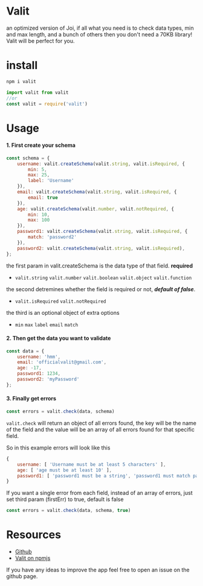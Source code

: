 # Valit

an optimized version of Joi, if all what you need is to check data types, min and max length, and a bunch of others then you don't need a 70KB library! Valit will be perfect for you.

# install
```js
npm i valit

import valit from valit
//or
const valit = require('valit')
```

# Usage

#### 1. First create your schema
```js
const schema = {
    username: valit.createSchema(valit.string, valit.isRequired, {
        min: 5,
        max: 25,
        label: 'Username'
    }),
    email: valit.createSchema(valit.string, valit.isRequired, {
        email: true
    }),
    age: valit.createSchema(valit.number, valit.notRequired, {
        min: 10,
        max: 100
    }),
    password1: valit.createSchema(valit.string, valit.isRequired, {
        match: 'password2'
    }),
    password2: valit.createSchema(valit.string, valit.isRequired),
};
```
the first param in valit.createSchema is the data type of that field. __required__
* ```valit.string``` ```valit.number``` ```valit.boolean``` ```valit.object``` ```valit.function```

the second detremines whether the field is required or not, ___default of false___.
* ```valit.isRequired``` ```valit.notRequired```

the third is an optional object of extra options
* ```min``` ```max``` ```label``` ```email``` ```match```

#### 2. Then get the data you want to validate
```js
const data = {
    username: 'hmm',
    email: 'officialvalit@gmail.com',
    age: -17,
    password1: 1234,
    password2: 'myPassword'
};
```
#### 3. Finally get errors
```js
const errors = valit.check(data, schema)
```

```valit.check``` will return an object of all errors found, the key will be the name of the field and the value will be an array of all errors found for that specific field.

So in this example errors will look like this

```js
{
    username: [ 'Username must be at least 5 characters' ],
    age: [ 'age must be at least 10' ],
    password1: [ 'password1 must be a string', 'password1 must match password2' ]
}
```

If you want a single error from each field, instead of an array of errors, just set third param (firstErr) to true, default is false

```js
const errors = valit.check(data, schema, true)
```


# Resources

*   [Github](https://github.com/zeyad-shaban/valit)
*   [Valit on npmjs](https://www.npmjs.com/package/valit)

If you have any ideas to improve the app feel free to open an issue on the github page.